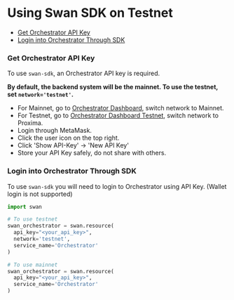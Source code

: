 # Using Swan SDK on Testnet <!-- omit in toc -->

- [Get Orchestrator API Key](#get-orchestrator-api-key)
- [Login into Orchestrator Through SDK](#login-into-orchestrator-through-sdk)

### Get Orchestrator API Key

To use `swan-sdk`, an Orchestrator API key is required. 

**By default, the backend system will be the mainnet. To use the testnet, set `network='testnet'`.**

- For Mainnet, go to [Orchestrator Dashboard](https://orchestrator.swanchain.io/provider-status), switch network to Mainnet.
- For Testnet, go to [Orchestrator Dashboard Testnet](https://orchestrator-test.swanchain.io/provider-status), switch network to Proxima.
- Login through MetaMask.
- Click the user icon on the top right.
- Click 'Show API-Key' -> 'New API Key'
- Store your API Key safely, do not share with others.

### Login into Orchestrator Through SDK

To use `swan-sdk` you will need to login to Orchestrator using API Key. (Wallet login is not supported)

```python
import swan

# To use testnet
swan_orchestrator = swan.resource(
  api_key="<your_api_key>", 
  network='testnet',
  service_name='Orchestrator'
)

# To use mainnet
swan_orchestrator = swan.resource(
  api_key="<your_api_key>", 
  service_name='Orchestrator'
)
```
